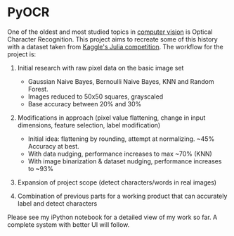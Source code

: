 # PyOCR

One of the oldest and most studied topics in [computer vision](https://en.wikipedia.org/wiki/Optical_character_recognition) is Optical Character Recognition. This project aims to recreate some of this history with a dataset taken from [Kaggle's Julia competition](https://www.kaggle.com/c/street-view-getting-started-with-julia/data). The workflow for the project is:

1. Initial research with raw pixel data on the basic image set
    - Gaussian Naive Bayes, Bernoulli Naive Bayes, KNN and Random Forest.
    - Images reduced to 50x50 squares, grayscaled
    - Base accuracy between 20% and 30%
    
2. Modifications in approach (pixel value flattening, change in input dimensions, feature selection, label modification)
    - Initial idea: flattening by rounding, attempt at normalizing. ~45% Accuracy at best.
    - With data nudging, performance increases to max ~70% (KNN)
    - With image binarization & dataset nudging, performance increases to ~93%

3. Expansion of project scope (detect characters/words in real images)
4. Combination of previous parts for a working product that can accurately label and detect characters

Please see my iPython notebook for a detailed view of my work so far. A complete system with better UI will follow.
